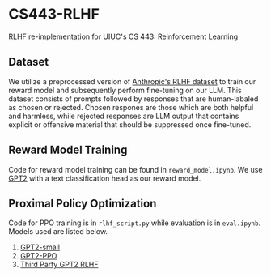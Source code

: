 # CS443-RLHF
RLHF re-implementation for UIUC's CS 443: Reinforcement Learning 

## Dataset

We utilize a preprocessed version of [Anthropic's RLHF dataset](https://huggingface.co/datasets/Dahoas/full-hh-rlhf) to train our reward model and subsequently perform fine-tuning on our LLM. This dataset consists of prompts followed by responses that are human-labaled as chosen or rejected. Chosen respones are those which are both helpful and harmless, while rejected responses are LLM output that contains explicit or offensive material that should be suppressed once fine-tuned.

## Reward Model Training

Code for reward model training can be found in `reward_model.ipynb`. We use [GPT2](https://huggingface.co/openai-community/gpt2) with a text classification head as our reward model.

## Proximal Policy Optimization

Code for PPO training is in `rlhf_script.py` while evaluation is in `eval.ipynb`. Models used are listed below.

1. [GPT2-small](https://huggingface.co/openai-community/gpt2)
2. [GPT2-PPO](https://huggingface.co/smadala2/gpt2_ppo)
3. [Third Party GPT2 RLHF](https://huggingface.co/jtatman/gpt2-open-instruct-v1-Anthropic-hh-rlhf)